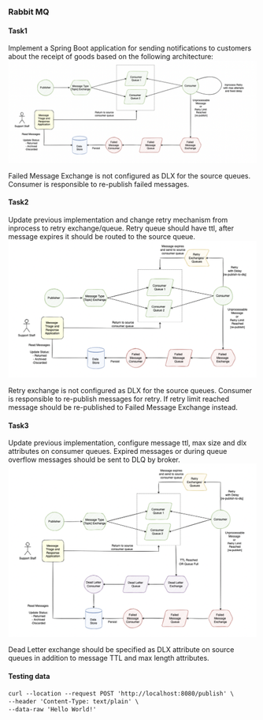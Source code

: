 ### Rabbit MQ

#### Task1
Implement a Spring Boot application for sending notifications to customers
about the receipt of goods based on the following architecture:
![](images/1.png)

Failed Message Exchange is not configured as DLX for the source queues.
Consumer is responsible to re-publish failed messages.

#### Task2
Update previous implementation and change retry mechanism from inprocess to retry exchange/queue. Retry queue should have ttl, after message
expires it should be routed to the source queue.
![](images/2.png)

Retry exchange is not configured as DLX for the source queues. Consumer
is responsible to re-publish messages for retry. If retry limit reached
message should be re-published to Failed Message Exchange instead.

#### Task3
Update previous implementation, configure message ttl, max size and dlx
attributes on consumer queues. Expired messages or during queue overflow
messages should be sent to DLQ by broker.
![](images/3.png)

Dead Letter exchange should be specified as DLX attribute on source
queues in addition to message TTL and max length attributes.

#### Testing data
```
curl --location --request POST 'http://localhost:8080/publish' \
--header 'Content-Type: text/plain' \
--data-raw 'Hello World!'
```